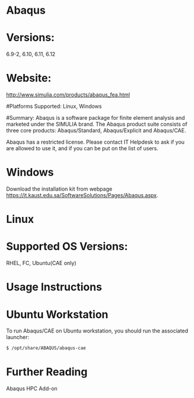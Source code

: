 # Abaqus
# Versions:

6.9-2, 6.10, 6.11, 6.12

# Website: 
http://www.simulia.com/products/abaqus_fea.html

#Platforms Supported: 
Linux, Windows

#Summary: 
Abaqus is a software package for finite element analysis and marketed under the SIMULIA brand. The Abaqus product suite consists of three core products: Abaqus/Standard, Abaqus/Explicit and Abaqus/CAE.

Abaqus has a restricted license. Please contact IT Helpdesk to ask if you are allowed to use it, and if you can be put on the list of users.

# Windows

Download the installation kit from webpage https://it.kaust.edu.sa/SoftwareSolutions/Pages/Abaqus.aspx.

# Linux

# Supported OS Versions: 
RHEL, FC, Ubuntu(CAE only)

# Usage Instructions

# Ubuntu Workstation

To run Abaqus/CAE on Ubuntu workstation, you should run the associated launcher:
``` bash
$ /opt/share/ABAQUS/abaqus-cae
```

# Further Reading

Abaqus HPC Add-on
